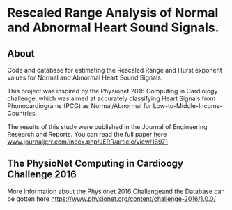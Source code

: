 # Rescaled Range Analysis of Normal and Abnormal Heart Sound Signals.

## About
Code and database for estimating the Rescaled Range and Hurst exponent values for Normal and Abnormal Heart Sound Signals.

This project was inspired by the Physionet 2016 Computing in Cardiology challenge, which was aimed at accurately classifying Heart Signals from Phonocardiograms (PCG) as Normal/Abnormal for Low-to-Middle-Income-Countries.

The results of this study were published in the Journal of Engineering Research and Reports. You can read the full paper here www.journaljerr.com/index.php/JERR/article/view/16971

## The PhysioNet Computing in Cardioogy Challenge 2016
More information about the Physionet 2016 Challengeand the Database can be gotten here
https://www.physionet.org/content/challenge-2016/1.0.0/
